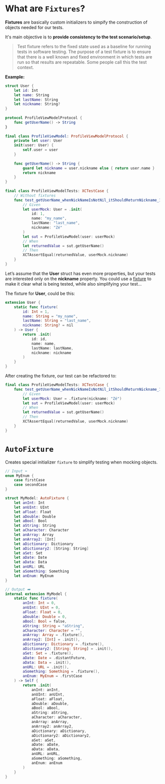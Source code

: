 # What are `Fixtures`?

**Fixtures** are basically custom initializers to simpify the construction of objects needed for our tests.

It's main objective is to **provide consistency to the test scenario/setup**.
> Test fixture refers to the fixed state used as a baseline for running tests in software testing. The purpose of a test fixture is to ensure that there is a well known and fixed environment in which tests are run so that results are repeatable. Some people call this the test context.

**Example:**
```swift
struct User {
    let id: Int
    let name: String
    let lastName: String
    let nickname: String?
}
 
protocol ProfileViewModelProtocol {
    func getUserName() -> String
}
 
final class ProfileViewModel: ProfileViewModelProtocol {
    private let user: User
    init(user: User) {
        self.user = user
    }  
     
    func getUserName() -> String {
        guard let nickname = user.nickname else { return user.name }
        return nickname
    }
}
 
final class ProfileViewModelTests: XCTestCase {
    // Without fixtures
    func test_getUserName_whenNickNameIsNotNil_itShouldReturnNickname_1() {
        // Given
        let userMock: User = .init(
            id: 1,
            name: "my_name",
            lastName: "last_name",
            nickname: "Zé"
        )
        let sut = ProfileViewModel(user: userMock)
        // When
        let returnedValue = sut.getUserName()
        // Then
        XCTAssertEqual(returnedValue, userMock.nickname)
    }
}
```
Let’s assume that the **User** struct has even more properties, but your tests are interested only on the **nickname** property.
You could use a <u>fixture</u> to make it clear what is being tested, while also simplifying your test…

The fixture for **User**, could be this:
```swift
extension User {
    static func fixture(
        id: Int = 1,
        name: String = "my_name",
        lastName: String = "last_name",
        nickname: String? = nil
    ) -> User {
        return .init(
            id: id,
            name: name,
            lastName: lastName,
            nickname: nickname
        )
    }
}
```
After creating the fixture, our test can be refactored to:
```swift
final class ProfileViewModelTests: XCTestCase {
    func test_getUserName_whenNickNameIsNotNil_itShouldReturnNickname_1() {
        // Given
        let userMock: User = .fixture(nickname: "Zé")
        let sut = ProfileViewModel(user: userMock)
        // When
        let returnedValue = sut.getUserName()
        // Then
        XCTAssertEqual(returnedValue, userMock.nickname)
    }
}
```

# `AutoFixture`

Creates special initializer `fixture` to simplify testing when mocking objects.

```swift
// Input ⬅️
enum MyEnum {
    case firstCase
    case secondCase
}

struct MyModel: AutoFixture {
    let anInt: Int
    let anUInt: UInt
    let aFloat: Float
    let aDouble: Double
    let aBool: Bool
    let aString: String
    let aCharacter: Character
    let anArray: Array
    let anArray2: [Int]
    let aDictionary: Dictionary
    let aDictionary2: [String: String]
    let aSet: Set
    let aDate: Date
    let aData: Data
    let anURL: URL
    let aSomething: Something
    let anEnum: MyEnum
}

// Output ➡️
internal extension MyModel {
    static func fixture(
        anInt: Int = 0, 
        anUInt: UInt = 0, 
        aFloat: Float = 0, 
        aDouble: Double = 0, 
        aBool: Bool = false, 
        aString: String = "aString", 
        aCharacter: Character = "", 
        anArray: Array = .fixture(), 
        anArray2: [Int] = .init(), 
        aDictionary: Dictionary = .fixture(), 
        aDictionary2: [String: String] = .init(), 
        aSet: Set = .fixture(), 
        aDate: Date = .distantFuture, 
        aData: Data = .init(), 
        anURL: URL = .init(), 
        aSomething: Something = .fixture(), 
        anEnum: MyEnum = .firstCase
    ) -> Self {
        return .init(
            anInt: anInt, 
            anUInt: anUInt, 
            aFloat: aFloat, 
            aDouble: aDouble, 
            aBool: aBool, 
            aString: aString, 
            aCharacter: aCharacter, 
            anArray: anArray, 
            anArray2: anArray2, 
            aDictionary: aDictionary, 
            aDictionary2: aDictionary2, 
            aSet: aSet, 
            aDate: aDate, 
            aData: aData, 
            anURL: anURL, 
            aSomething: aSomething, 
            anEnum: anEnum
        )
    }
}
```